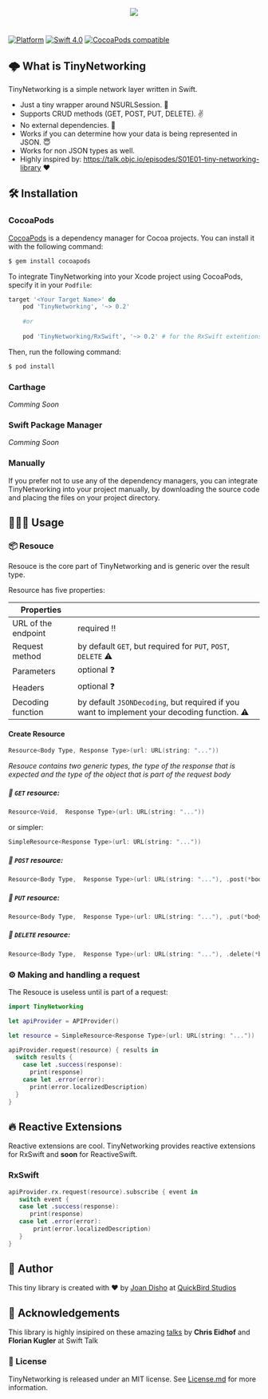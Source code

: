 <p align="center">
  <img src="https://github.com/jdisho/TinyNetworking/blob/master/Images/tinynetworking-logo.png">
</p>

#
[![Platform](https://img.shields.io/cocoapods/p/TinyNetworking.svg?style=flat)](https://github.com/jdisho/TinyNetworking)
[![Swift 4.0](https://img.shields.io/badge/Swift-4.0-orange.svg)](https://swift.org)
[![CocoaPods compatible](https://img.shields.io/cocoapods/v/TinyNetworking.svg)](https://cocoapods.org/pods/TinyNetworking)

## 🌩 What is TinyNetworking
TinyNetworking is a simple network layer written in Swift.

- Just a tiny wrapper around NSURLSession. 🌯
- Supports CRUD methods (GET, POST, PUT, DELETE). ✌️
- No external dependencies. 🎉
- Works if you can determine how your data is being represented in JSON. 😇
- Works for non JSON types as well.
- Highly inspired by: https://talk.objc.io/episodes/S01E01-tiny-networking-library ❤️

## 🛠 Installation

### CocoaPods

[CocoaPods](http://cocoapods.org) is a dependency manager for Cocoa projects. You can install it with the following command:

```bash
$ gem install cocoapods
```

To integrate TinyNetworking into your Xcode project using CocoaPods, specify it in your `Podfile`:

```ruby
target '<Your Target Name>' do
    pod 'TinyNetworking', '~> 0.2'
    
    #or
    
    pod 'TinyNetworking/RxSwift', '~> 0.2' # for the RxSwift extentions
```

Then, run the following command:

```bash
$ pod install
```
### Carthage 
*Comming Soon*

### Swift Package Manager 
*Comming Soon*

### Manually

If you prefer not to use any of the dependency managers, you can integrate TinyNetworking into your project manually, by downloading the source code and placing the files on your project directory.

## 👨🏻‍💻 Usage

### 📦 Resouce
Resouce is the core part of TinyNetworking and is generic over the result type.

Resource has five properties: 

|    Properties     |   |
----------|-----------------
URL of the endpoint | required ‼️
Request method | by default `GET`, but required for `PUT`, `POST`, `DELETE` ⚠️
Parameters | optional ❓
Headers | optional ❓
Decoding function | by default `JSONDecoding`, but required if you want to implement your decoding function. ⚠️

#### Create Resource

```swift
Resource<Body Type, Response Type>(url: URL(string: "..."))
```
*Resouce contains two generic types, the type of the response that is expected and the type of the object that is part of the request body*

##### 🔗 `GET` resource:

```swift
Resource<Void,  Response Type>(url: URL(string: "..."))
```
or simpler: 
```swift
SimpleResource<Response Type>(url: URL(string: "..."))
```

##### 🔗 `POST` resource:

```swift
Resource<Body Type,  Response Type>(url: URL(string: "..."), .post(*body*))
```

##### 🔗 `PUT` resource:

```swift
Resource<Body Type,  Response Type>(url: URL(string: "..."), .put(*body*))
```

##### 🔗 `DELETE` resource:

```swift
Resource<Body Type,  Response Type>(url: URL(string: "..."), .delete(*body*))
```

### ⚙️ Making and handling a request
The Resouce is useless until is part of a request:

```swift
import TinyNetworking

let apiProvider = APIProvider()

let resource = SimpleResource<Response Type>(url: URL(string: "..."))

apiProvider.request(resource) { results in
  switch results {
    case let .success(response):
      print(response)
    case let .error(error):
      print(error.localizedDescription)
  }
}
```

## 🔥 Reactive Extensions
Reactive extensions are cool. TinyNetworking provides reactive extensions for RxSwift and **soon** for ReactiveSwift.

### RxSwift
```swift
apiProvider.rx.request(resource).subscribe { event in
   switch event {
   case let .success(response):
      print(response)
   case let .error(error):
       print(error.localizedDescription)
   }
}
```

## 🐨 Author
This tiny library is created with ❤️ by [Joan Disho](https://twitter.com/_disho) at [QuickBird Studios](www.quickbirdstudios.com)

## 🙏 Acknowledgements
This library is highly insipired on these amazing [talks](https://talk.objc.io/collections/networking) by **Chris Eidhof** and **Florian Kugler** at Swift Talk

### 📃 License

TinyNetworking is released under an MIT license. See [License.md](License.md) for more information.

